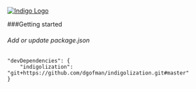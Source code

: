 [![Indigo Logo](http://www.indigojs.com/img/smallogo.png)](http://indigojs.com/)


###Getting started

###### Add or update package.json

```
"devDependencies": {
	"indigolization": "git+https://github.com/dgofman/indigolization.git#master"
}

```



